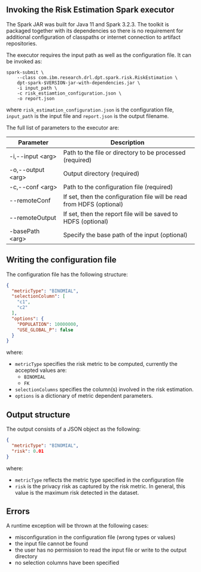 ## Invoking the Risk Estimation Spark executor

The Spark JAR was built for Java 11 and Spark 3.2.3.
The toolkit is packaged together with its dependencies so there is no requirement for additional configuration of classpaths or internet connection to artifact repositories.

The executor requires the input path as well as the configuration file. It can be invoked as:

```
spark-submit \
	--class com.ibm.research.drl.dpt.spark.risk.RiskEstimation \
	dpt-spark-$VERSION-jar-with-dependencies.jar \
	-i input_path \
	-c risk_estiamtion_configuration.json \
	-o report.json
```

where `risk_estimation_configuration.json` is the configuration file, `input_path` is the input file and `report.json` is the output filename.

The full list of parameters to the executor are:

| Parameter           | Description                                                           |
|---------------------|-----------------------------------------------------------------------|
| -i,--input \<arg\>  | Path to the file or directory to be processed (required)              |
| -o,--output \<arg\> | Output directory (required)                                           |
| -c,--conf \<arg\>   | Path to the configuration file (required)                             |
| --remoteConf        | If set, then the configuration file will be read from HDFS (optional) |
| --remoteOutput      | If set, then the report file will be saved to HDFS (optional)         |
| -basePath \<arg\>   | Specify the base path of the input (optional)                         |

## Writing the configuration file

The configuration file has the following structure:

```json
{
  "metricType": "BINOMIAL",
  "selectionColumn": [
    "c1",
    "c2"
  ],
  "options": {
    "POPULATION": 10000000,
    "USE_GLOBAL_P": false
  }
}
```
where:
* `metricType` specifies the risk metric to be computed, currently the accepted values are:
  * `BINOMIAL`
  * `FK`
* `selectionColumns` specifies the column(s) involved in the risk estimation.
* `options` is a dictionary of metric dependent parameters.

## Output structure

The output consists of a JSON object as the following:

```json
{
  "metricType": "BINOMIAL",
  "risk": 0.01
}
```
where:
* `metricType` reflects the metric type specified in the configuration file
* `risk` is the privacy risk as captured by the risk metric. In general, this value is the maximum risk detected in  the dataset.

## Errors

A runtime exception will be thrown at the following cases:

* misconfiguration in the configuration file (wrong types or values)
* the input file cannot be found
* the user has no permission to read the input file or write to the output directory
* no selection columns have been specified
